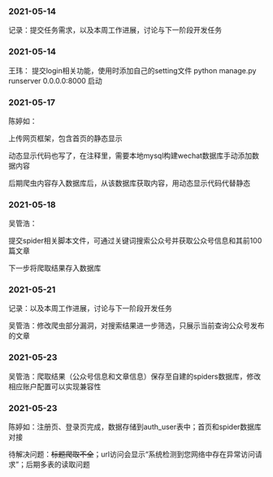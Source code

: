 ### 2021-05-14
记录：提交任务需求，以及本周工作进展，讨论与下一阶段开发任务

### 2021-05-14
王玮：
提交login相关功能，使用时添加自己的setting文件
python manage.py runserver 0.0.0.0:8000 启动

### 2021-05-17

陈婷如：

上传网页框架，包含首页的静态显示

动态显示代码也写了，在注释里，需要本地mysql构建wechat数据库手动添加数据内容

后期爬虫内容存入数据库后，从该数据库获取内容，用动态显示代码代替静态

### 2021-05-18

吴管浩：

提交spider相关脚本文件，可通过关键词搜索公众号并获取公众号信息和其前100篇文章

下一步将爬取结果存入数据库

### 2021-05-21
记录：以及本周工作进展，讨论与下一阶段开发任务

吴管浩：修改爬虫部分漏洞，对搜索结果进一步筛选，只展示当前查询公众号发布的文章

### 2021-05-23

吴管浩：爬取结果（公众号信息和文章信息）保存至自建的spiders数据库，修改相应账户配置可以实现兼容性

### 2021-05-23

陈婷如：注册页、登录页完成，数据存储到auth_user表中；首页和spider数据库对接

待解决问题：~~标题爬取不全~~；url访问会显示“系统检测到您网络中存在异常访问请求”；后期多表的读取问题